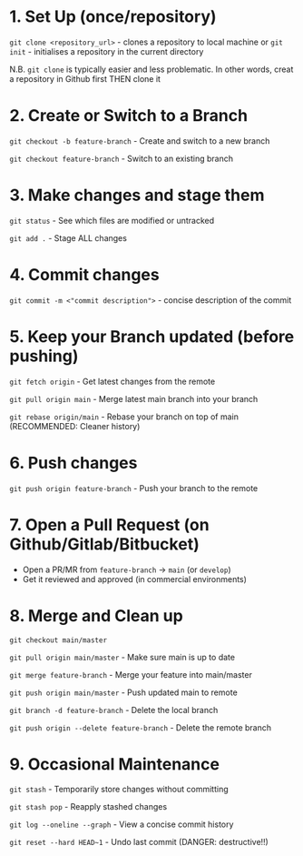 # 1. Set Up (once/repository)

`git clone <repository_url>` - clones a repository to local machine 
or 
`git init` - initialises a repository in the current directory 

N.B. `git clone` is typically easier and less problematic. In other words, creat a repository in Github first THEN clone it

# 2. Create or Switch to a Branch

`git checkout -b feature-branch` - Create and switch to a new branch 

`git checkout feature-branch` - Switch to an existing branch

# 3. Make changes and stage them

`git status` - See which files are modified or untracked

`git add .` - Stage ALL changes

# 4. Commit changes

`git commit -m <"commit description">` - concise description of the commit

# 5. Keep your Branch updated (before pushing)

`git fetch origin` - Get latest changes from the remote

`git pull origin main` - Merge latest main branch into your branch

`git rebase origin/main` - Rebase your branch on top of main (RECOMMENDED: Cleaner history)

# 6. Push changes 

`git push origin feature-branch` - Push your branch to the remote

# 7. Open a Pull Request (on Github/Gitlab/Bitbucket)

* Open a PR/MR from `feature-branch` -> `main` (or `develop`)
* Get it reviewed and approved (in commercial environments) 

# 8. Merge and Clean up

`git checkout main/master`

`git pull origin main/master` - Make sure main is up to date

`git merge feature-branch` - Merge your feature into main/master

`git push origin main/master` - Push updated main to remote

`git branch -d feature-branch` - Delete the local branch

`git push origin --delete feature-branch` - Delete the remote branch

# 9. Occasional Maintenance

`git stash` - Temporarily store changes without committing

`git stash pop` - Reapply stashed changes

`git log --oneline --graph` - View a concise commit history

`git reset --hard HEAD~1` - Undo last commit (DANGER: destructive!!)